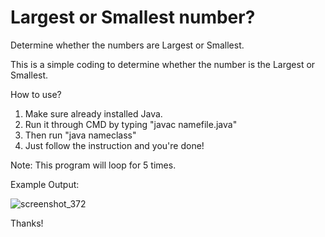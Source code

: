 # Largest or Smallest number?
Determine whether the numbers are Largest or Smallest.

This is a simple coding to determine whether the number is the Largest or Smallest.

How to use?

1. Make sure already installed Java.
2. Run it through CMD by typing "javac namefile.java" 
3. Then run "java nameclass"
4. Just follow the instruction and you're done!

Note: This program will loop for 5 times. 

Example Output:

![screenshot_372](https://cloud.githubusercontent.com/assets/21690115/22703862/96b08c42-eda0-11e6-8a13-6a2f4a43f06d.png)

Thanks!
